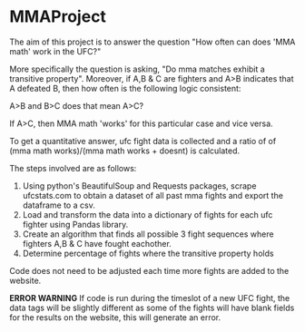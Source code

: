 # MMAProject
The aim of this project is to answer the question "How often can does 'MMA math' work in the UFC?"

More specifically the question is asking, "Do mma matches exhibit a transitive property". Moreover, if
A,B & C are fighters and A>B indicates that A defeated B, then how often is the following logic consistent:

A>B and B>C does that mean A>C?

If A>C, then MMA math 'works' for this particular case and vice versa.

To get a quantitative answer, ufc fight data is collected and a ratio of of (mma math works)/(mma math works + doesnt)
is calculated.

The steps involved are as follows:
1. Using python's BeautifulSoup and Requests packages, scrape ufcstats.com to obtain a dataset of all past mma fights
and export the dataframe to a csv.
2. Load and transform the data into a dictionary of fights for each ufc fighter using Pandas library.
3. Create an algorithm that finds all possible 3 fight sequences where fighters A,B & C have fought eachother.
4. Determine percentage of fights where the transitive property holds

Code does not need to be adjusted each time more fights are added to the website.

**ERROR WARNING**
If code is run during the timeslot of a new UFC fight, the data tags will be slightly different as some of the fights
will have blank fields for the results on the website, this will generate an error.
